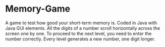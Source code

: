 # Memory-Game
A game to test how good your short-term memory is. Coded in Java with Java GUI elements. All the digits of a number scroll horizontally across the screen one by one. To proceed to the next level, you need to enter the number correctly. Every level generates a new number, one digit longer. 
